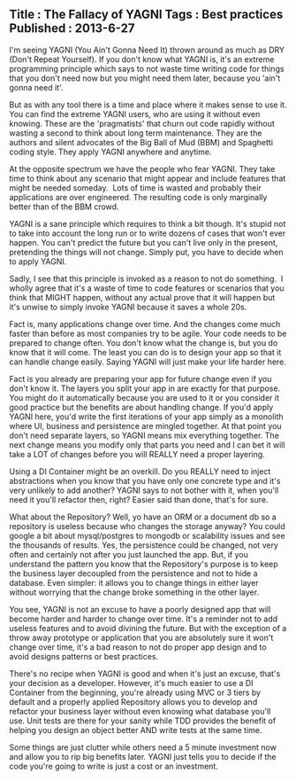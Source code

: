 Title : The Fallacy of YAGNI
Tags : Best practices
Published : 2013-6-27
---

I'm seeing YAGNI (You Ain't Gonna Need It) thrown around as much as DRY (Don't Repeat Yourself). If you don't know what YAGNI is, it's an extreme programming principle which says to not waste time writing code for things that you don't need now but you might need them later, because you 'ain't gonna need it'.

 But as with any tool there is a time and place where it makes sense to use it. You can find the extreme YAGNI users, who are using it without even knowing. These are the 'pragmatists' that churn out code rapidly without wasting a second to think about long term maintenance. They are the authors and silent advocates of the Big Ball of Mud (BBM) and Spaghetti coding style. They apply YAGNI anywhere and anytime.

 At the opposite spectrum we have the people who fear YAGNI. They take time to think about any scenario that might appear and include features that might be needed someday.  Lots of time is wasted and probably their applications are over engineered. The resulting code is only marginally better than of the BBM crowd.

 YAGNI is a sane principle which requires to think a bit though. It's stupid not to take into account the long run or to write dozens of cases that won't ever happen. You can't predict the future but you can't live only in the present, pretending the things will not change. Simply put, you have to decide when to apply YAGNI.

 Sadly, I see that this principle is invoked as a reason to not do something.  I wholly agree that it's a waste of time to code features or scenarios that you think that MIGHT happen, without any actual prove that it will happen but it's unwise to simply invoke YAGNI because it saves a whole 20s.

 Fact is, many applications change over time. And the changes come much faster than before as most companies try to be agile. Your code needs to be prepared to change often. You don't know what the change is, but you do know that it will come. The least you can do is to design your app so that it can handle change easily. Saying YAGNI will just make your life harder here.

 Fact is you already are preparing your app for future change even if you don't know it. The layers you split your app in are exactly for that purpose. You might do it automatically because you are used to it or you consider it good practice but the benefits are about handling change. If you'd apply YAGNI here, you'd write the first iterations of your app simply as a monolith where UI, business and persistence are mingled together. At that point you don't need separate layers, so YAGNI means mix everything together. The next change means you modify only that parts you need and I can bet it will take a LOT of changes before you will REALLY need a proper layering.

 Using a DI Container might be an overkill. Do you REALLY need to inject abstractions when you know that you have only one concrete type and it's very unlikely to add another? YAGNI says to not bother with it, when you'll need it you'll refactor then, right? Easier said than done, that's for sure.

 What about the Repository? Well, yo have an ORM or a document db so a repository is useless because who changes the storage anyway? You could google a bit about mysql/postgres to mongodb or scalability issues and see the thousands of results. Yes, the persistence could be changed, not very often and certainly not after you just launched the app. But, if you understand the pattern you know that the Repository's purpose is to keep the business layer decoupled from the persistence and not to hide a database. Even simpler: it allows you to change things in either layer without worrying that the change broke something in the other layer.

 You see, YAGNI is not an excuse to have a poorly designed app that will become harder and harder to change over time. It's a reminder not to add useless features and to avoid divining the future. But with the exception of a throw away prototype or application that you are absolutely sure it won't change over time, it's a bad reason to not do proper app design and to avoid designs patterns or best practices.

 There's no recipe when YAGNI is good and when it's just an excuse, that's your decision as a developer. However, it's much easier to use a DI Container from the beginning, you're already using MVC or 3 tiers by default and a properly applied Repository allows you to develop and refactor your business layer without even knowing what database you'll use. Unit tests are there for your sanity while TDD provides the benefit of helping you design an object better AND write tests at the same time.

 Some things are just clutter while others need a 5 minute investment now and allow you to rip big benefits later. YAGNI just tells you to decide if the code you're going to write is just a cost or an investment.